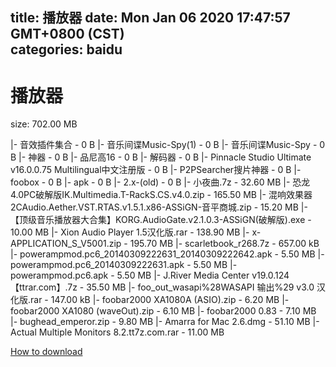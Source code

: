 
title: 播放器
date: Mon Jan 06 2020 17:47:57 GMT+0800 (CST)    
categories: baidu
---

# 播放器
size: 702.00 MB
 
 
|- 音效插件集合 - 0 B
|- 音乐间谍Music-Spy(1) - 0 B
|- 音乐间谍Music-Spy - 0 B
|- 神器 - 0 B
|- 品尼高16 - 0 B
|- 解码器 - 0 B
|- Pinnacle Studio Ultimate v16.0.0.75 Multilingual中文注册版 - 0 B
|- P2PSearcher搜片神器 - 0 B
|- foobox - 0 B
|- apk - 0 B
|- 2.x-(old) - 0 B
|- 小夜曲.7z - 32.60 MB
|- 恐龙4.0PC破解版IK.Multimedia.T-RackS.CS.v4.0.zip - 165.50 MB
|- 混响效果器2CAudio.Aether.VST.RTAS.v1.5.1.x86-ASSiGN-音平商城.zip - 15.20 MB
|- 【顶级音乐播放器大合集】KORG.AudioGate.v2.1.0.3-ASSiGN(破解版).exe - 10.00 MB
|- Xion Audio Player 1.5汉化版.rar - 138.90 MB
|- x-APPLICATION_S_V5001.zip - 195.70 MB
|- scarletbook_r268.7z - 657.00 kB
|- powerampmod.pc6_20140309222631_20140309222642.apk - 5.50 MB
|- powerampmod.pc6_20140309222631.apk - 5.50 MB
|- powerampmod.pc6.apk - 5.50 MB
|- J.River Media Center v19.0.124【ttrar.com】.7z - 35.50 MB
|- foo_out_wasapi%28WASAPI 输出%29 v3.0 汉化版.rar - 147.00 kB
|- foobar2000 XA1080A (ASIO).zip - 6.20 MB
|- foobar2000 XA1080 (waveOut).zip - 6.10 MB
|- foobar2000 0.83 - 7.10 MB
|- bughead_emperor.zip - 9.80 MB
|- Amarra for Mac 2.6.dmg - 51.10 MB
|- Actual Multiple Monitors 8.2.tt7z.com.rar - 11.00 MB

[How to download](https://bpcam.bemobtrk.com/go/2ceec3aa-1ca2-46d6-b9ff-aaa5c184517c?jno=3144)